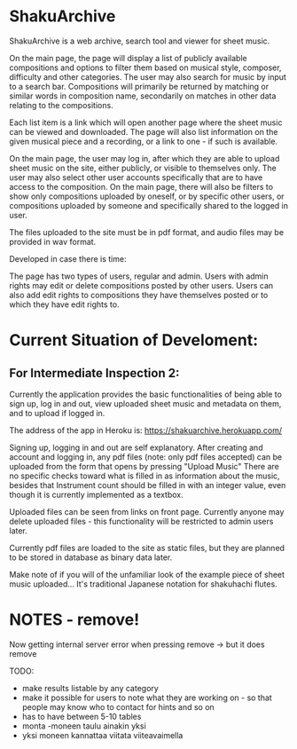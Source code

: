 # ShakuArchive

ShakuArchive is a web archive, search tool and viewer for sheet music.

On the main page, the page will display a list of publicly available compositions and options to filter them based on musical style, composer, difficulty and other categories.
The user may also search for music by input to a search bar. Compositions will primarily be returned by matching or similar words in composition name, secondarily on matches in other data relating to the compositions.

Each list item is a link which will open another page where the sheet music can be viewed and downloaded. The page will also list information on the given musical piece and a recording, or a link to one - if such is available.

On the main page, the user may log in, after which they are able to upload sheet music on the site, either publicly, or visible to themselves only. The user may also select other user accounts specifically that are to have access to the composition. On the main page, there will also be filters to show only compositions uploaded by oneself, or by specific other users, or compositions uploaded by someone and specifically shared to the logged in user.

The files uploaded to the site must be in pdf format, and audio files may be provided in wav format. 

Developed in case there is time:

The page has two types of users, regular and admin. Users with admin rights may edit or delete compositions posted by other users. Users can also add edit rights to compositions they have themselves posted or to which they have edit rights to.

# Current Situation of Develoment:

## For Intermediate Inspection 2:

Currently the application provides the basic functionalities of being able to sign up, log in and out, view uploaded sheet music and metadata on them, and to upload if logged in.

The address of the app in Heroku is:
https://shakuarchive.herokuapp.com/

Signing up, logging in and out are self explanatory.
After creating and account and logging in, any pdf files (note: only pdf files accepted) can be uploaded from the form that opens by pressing "Upload Music"
There are no specific checks toward what is filled in as information about the music, besides that Instrument count should be filled in with an integer value, even though it is currently implemented as a textbox.

Uploaded files can be seen from links on front page.
Currently anyone may delete uploaded files - this functionality will be restricted to admin users later.

Currently pdf files are loaded to the site as static files, but they are planned to be stored in database as binary data later.

Make note of if you will of the unfamiliar look of the example piece of sheet music uploaded... 
It's traditional Japanese notation for shakuhachi flutes.

# NOTES - remove!

Now getting internal server error when pressing remove -> but it does remove

TODO:

- make results listable by any category
- make it possible for users to note what they are working on - so that people may know who to contact for hints and so on
- has to have between 5-10 tables
- monta -moneen taulu ainakin yksi
- yksi moneen kannattaa viitata viiteavaimella


